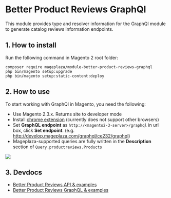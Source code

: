 # Better Product Reviews GraphQl
This module provides type and resolver information for the GraphQl module to generate catalog reviews information endpoints.

## 1. How to install
Run the following command in Magento 2 root folder:

```
composer require mageplaza/module-better-product-reviews-graphql
php bin/magento setup:upgrade
php bin/magento setup:static-content:deploy
```

## 2. How to use

To start working with GraphQl in Magento, you need the following:
- Use Magento 2.3.x. Returns site to developer mode
- Install [chrome extension](https://chrome.google.com/webstore/detail/chromeiql/fkkiamalmpiidkljmicmjfbieiclmeij?hl=en) (currently does not support other browsers)
- Set **GraphQL endpoint** as `http://<magento2-3-server>/graphql` in url box, click **Set endpoint**. (e.g. http://develop.mageplaza.com/graphql/ce232/graphql)
- Mageplaza-supported queries are fully written in the **Description** section of `Query.productreviews.Products`

![](https://i.imgur.com/8OW0Y2G.png)

## 3. Devdocs
- [Better Product Reviews API & examples](https://documenter.getpostman.com/view/5977924/SWE29gRM?version=latest)
- [Better Product Reviews GraphQL & examples](https://documenter.getpostman.com/view/10589000/TVYGcdFp)
